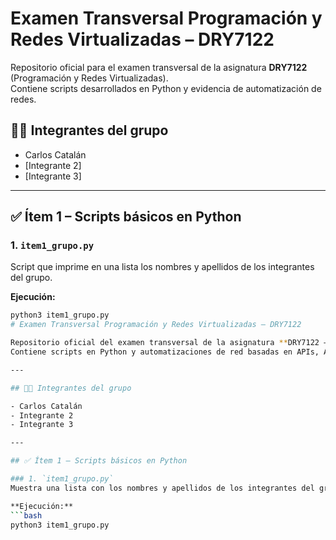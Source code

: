 # Examen Transversal Programación y Redes Virtualizadas – DRY7122

Repositorio oficial para el examen transversal de la asignatura **DRY7122** (Programación y Redes Virtualizadas).  
Contiene scripts desarrollados en Python y evidencia de automatización de redes.

## 👨‍💻 Integrantes del grupo

- Carlos Catalán
- [Integrante 2]
- [Integrante 3]

---

## ✅ Ítem 1 – Scripts básicos en Python

### 1. `item1_grupo.py`
Script que imprime en una lista los nombres y apellidos de los integrantes del grupo.

**Ejecución:**
```bash
python3 item1_grupo.py
# Examen Transversal Programación y Redes Virtualizadas – DRY7122

Repositorio oficial del examen transversal de la asignatura **DRY7122 – Programación y Redes Virtualizadas (SDN/NFV)**.  
Contiene scripts en Python y automatizaciones de red basadas en APIs, Ansible, Netmiko y tecnologías Cisco.

---

## 👨‍💻 Integrantes del grupo

- Carlos Catalán
- Integrante 2
- Integrante 3

---

## ✅ Ítem 1 – Scripts básicos en Python

### 1. `item1_grupo.py`
Muestra una lista con los nombres y apellidos de los integrantes del grupo.

**Ejecución:**
```bash
python3 item1_grupo.py
